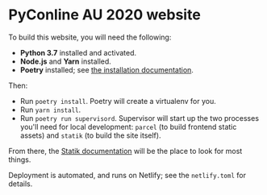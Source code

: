 # PyConline AU 2020 website

To build this website, you will need the following:

- **Python 3.7** installed and activated.
- **Node.js** and **Yarn** installed.
- **Poetry** installed; see [the installation documentation](https://python-poetry.org/docs/#installation).

Then:

- Run `poetry install`. Poetry will create a virtualenv for you.
- Run `yarn install`.
- Run `poetry run supervisord`. Supervisor will start up the two processes you'll need for local development: `parcel` (to build frontend static assets) and `statik` (to build the site itself).

From there, the [Statik documentation](https://github.com/thanethomson/statik/wiki) will be the place to look for most things.

Deployment is automated, and runs on Netlify; see the `netlify.toml` for details.